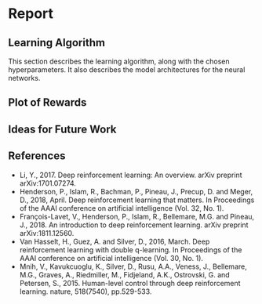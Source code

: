 # Report

## Learning Algorithm
This section describes the learning algorithm, along with the chosen hyperparameters. It also describes the model architectures for the neural networks.

## Plot of Rewards

## Ideas for Future Work

## References

* Li, Y., 2017. Deep reinforcement learning: An overview. arXiv preprint arXiv:1701.07274.
* Henderson, P., Islam, R., Bachman, P., Pineau, J., Precup, D. and Meger, D., 2018, April. Deep reinforcement learning that matters. In Proceedings of the AAAI conference on artificial intelligence (Vol. 32, No. 1).
* François-Lavet, V., Henderson, P., Islam, R., Bellemare, M.G. and Pineau, J., 2018. An introduction to deep reinforcement learning. arXiv preprint arXiv:1811.12560.
* Van Hasselt, H., Guez, A. and Silver, D., 2016, March. Deep reinforcement learning with double q-learning. In Proceedings of the AAAI conference on artificial intelligence (Vol. 30, No. 1).
* Mnih, V., Kavukcuoglu, K., Silver, D., Rusu, A.A., Veness, J., Bellemare, M.G., Graves, A., Riedmiller, M., Fidjeland, A.K., Ostrovski, G. and Petersen, S., 2015. Human-level control through deep reinforcement learning. nature, 518(7540), pp.529-533.
